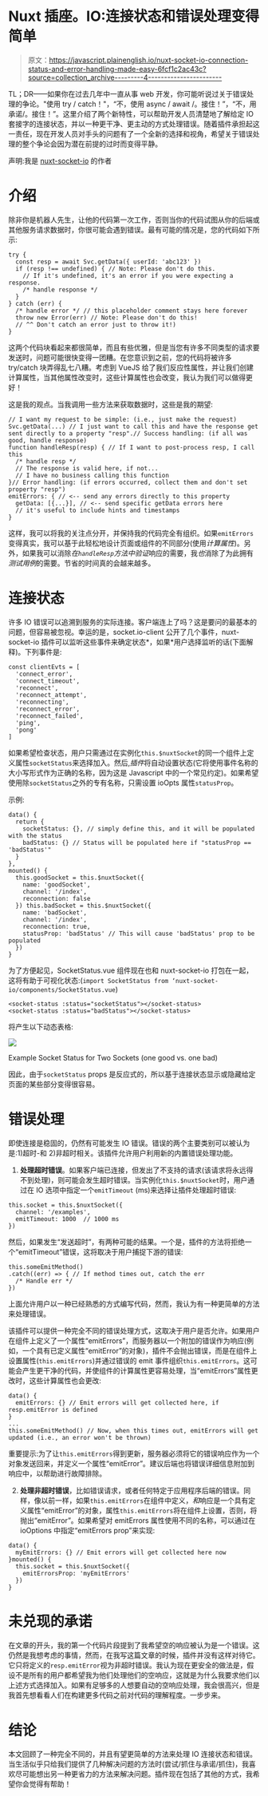 # Nuxt 插座。IO:连接状态和错误处理变得简单

> 原文：<https://javascript.plainenglish.io/nuxt-socket-io-connection-status-and-error-handling-made-easy-6fcf1c2ac43c?source=collection_archive---------4----------------------->

TL；DR——如果你在过去几年中一直从事 web 开发，你可能听说过关于错误处理的争论。"使用 try / catch！"，“不，使用 async / await /。接住！”，“不，用承诺/。接住！”。这里介绍了两个新特性，可以帮助开发人员清楚地了解给定 IO 套接字的连接状态，并以一种更干净、更主动的方式处理错误。随着插件承担起这一责任，现在开发人员对手头的问题有了一个全新的选择和视角，希望关于错误处理的整个争论会因为潜在前提的过时而变得平静。

声明:我是 [nuxt-socket-io](https://npmjs.com/package/nuxt-socket-io) 的作者

# 介绍

除非你是机器人先生，让他的代码第一次工作，否则当你的代码试图从你的后端或其他服务请求数据时，你很可能会遇到错误。最有可能的情况是，您的代码如下所示:

```
try { 
  const resp = await Svc.getData({ userId: 'abc123' })
  if (resp !== undefined) { // Note: Please don't do this. 
    // If it's undefined, it's an error if you were expecting a response.
    /* handle response */
  }
} catch (err) {
  /* handle error */ // this placeholder comment stays here forever
  throw new Error(err) // Note: Please don't do this! 
  // ^^ Don't catch an error just to throw it!)
}
```

这两个代码块看起来都很简单，而且有些优雅，但是当您有许多不同类型的请求要发送时，问题可能很快变得一团糟。在您意识到之前，您的代码将被许多 try/catch 块弄得乱七八糟。考虑到 VueJS 给了我们反应性属性，并让我们创建计算属性，当其他属性改变时，这些计算属性也会改变，我认为我们可以做得更好！

这是我的观点。当我调用一些方法来获取数据时，这些是我的期望:

```
// I want my request to be simple: (i.e., just make the request)
Svc.getData(...) // I just want to call this and have the response get sent directly to a property "resp".// Success handling: (if all was good, handle response)
function handleResp(resp) { // If I want to post-process resp, I call this
  /* handle resp */
  // The response is valid here, if not...
  // I have no business calling this function
}// Error handling: (if errors occurred, collect them and don't set property "resp")
emitErrors: { // <-- send any errors directly to this property
  getData: [{...}], // <-- send specific getData errors here
  // it's useful to include hints and timestamps
}
```

这样，我可以将我的关注点分开，并保持我的代码完全有组织。如果`emitErrors`变得真实，我可以基于此轻松地设计页面或组件的不同部分(使用*计算属性*)。另外，如果我可以消除*在`handleResp`方法中验证*响应的需要，我*也*消除了为此拥有*测试用例*的需要。节省的时间真的会越来越多。

# 连接状态

许多 IO 错误可以追溯到服务的实际连接。客户端连上了吗？这是要问的最基本的问题，但容易被忽视。幸运的是，socket.io-client 公开了几个事件，nuxt-socket-io 插件可以监听这些事件来确定状态*，如果*用户选择监听的话(下面解释)。下列事件是:

```
const clientEvts = [
  'connect_error', 
  'connect_timeout',
  'reconnect',
  'reconnect_attempt',
  'reconnecting',
  'reconnect_error',
  'reconnect_failed',
  'ping',
  'pong'
]
```

如果希望检查状态，用户只需通过在实例化`this.$nuxtSocket`的同一个组件上定义属性`socketStatus`来选择加入。然后,*插件*将自动设置状态(它将使用事件名称的大小写形式作为正确的名称，因为这是 Javascript 中的一个常见约定)。如果希望使用除`socketStatus`之外的专有名称，只需设置 ioOpts 属性`statusProp`。

示例:

```
data() {
  return {
    socketStatus: {}, // simply define this, and it will be populated with the status
    badStatus: {} // Status will be populated here if "statusProp == 'badStatus'"
  }
},
mounted() {
  this.goodSocket = this.$nuxtSocket({
    name: 'goodSocket',
    channel: '/index',
    reconnection: false
  }) this.badSocket = this.$nuxtSocket({
    name: 'badSocket',
    channel: '/index',
    reconnection: true,
    statusProp: 'badStatus' // This will cause 'badStatus' prop to be populated
  })
}
```

为了方便起见，SocketStatus.vue 组件现在也和 nuxt-socket-io 打包在一起，这将有助于可视化状态:(`import SocketStatus from ‘nuxt-socket-io/components/SocketStatus.vue`)

```
<socket-status :status="socketStatus"></socket-status>
<socket-status :status="badStatus"></socket-status>
```

将产生以下动态表格:

![](img/e404bb2cd36e44244944abdc513a5356.png)

Example Socket Status for Two Sockets (one good vs. one bad)

因此，由于`socketStatus` props 是反应式的，所以基于连接状态显示或隐藏给定页面的某些部分变得很容易。

# 错误处理

即使连接是稳固的，仍然有可能发生 IO 错误。错误的两个主要类别可以被认为是:1)超时-和 2)非超时相关。该插件允许用户利用新的内置错误处理功能。

1) **处理超时错误**。如果客户端已连接，但发出了不支持的请求(该请求将永远得不到处理)，则可能会发生超时错误。当实例化`this.$nuxtSocket`时，用户通过在 IO 选项中指定一个`emitTimeout` (ms)来选择让插件处理超时错误:

```
this.socket = this.$nuxtSocket({ 
  channel: '/examples', 
  emitTimeout: 1000  // 1000 ms
})
```

然后，如果发生“发送超时”，有两种可能的结果。一个是，插件的方法将拒绝一个“emitTimeout”错误，这将取决于用户捕捉下游的错误:

```
this.someEmitMethod() 
.catch((err) => { // If method times out, catch the err
  /* Handle err */
})
```

上面允许用户以一种已经熟悉的方式编写代码，然而，我认为有一种更简单的方法来处理错误。

该插件可以提供一种完全不同的错误处理方式，这取决于用户是否允许。如果用户在组件上定义了一个属性“emitErrors”，而服务器以一个附加的错误作为响应(例如，一个具有已定义属性“emitError”的对象)，插件不会抛出错误，而是在组件上设置属性(`this.emitErrors`)并通过错误的 emit 事件组织`this.emitErrors`。这可能会产生更干净的代码，并使组件的计算属性更容易处理，当“emitErrors”属性更改时，这些计算属性也会更改:

```
data() {
  emitErrors: {} // Emit errors will get collected here, if resp.emitError is defined
}
...
this.someEmitMethod() // Now, when this times out, emitErrors will get updated (i.e., an error won't be thrown)
```

重要提示:为了让`this.emitErrors`得到更新，服务器必须将它的错误响应作为一个对象发送回来，并定义一个属性“emitError”。建议后端也将错误详细信息附加到响应中，以帮助进行故障排除。

2) **处理非超时错误**，比如错误请求，或者任何特定于应用程序后端的错误。同样，像以前一样，如果`this.emitErrors`在组件中定义，*和*响应是一个具有定义属性“emitError”的对象，属性`this.emitErrors`将在组件上设置，否则，将抛出“emitError”。如果希望对 emitErrors 属性使用不同的名称，可以通过在 ioOptions 中指定“emitErrors prop”来实现:

```
data() {
  myEmitErrors: {} // Emit errors will get collected here now
}mounted() {
  this.socket = this.$nuxtSocket({ 
    emitErrorsProp: 'myEmitErrors' 
  })
}
```

# 未兑现的承诺

在文章的开头，我的第一个代码片段提到了我希望空的响应被认为是一个错误。这仍然是我想考虑的事情，然而，在我写这篇文章的时候，插件并没有这样对待它。它只将定义的`resp.emitError`视为非超时错误。我认为现在更安全的做法是，假设不是所有的用户都希望我为他们处理他们的空响应，这就是为什么我要求他们以上述方式选择加入。如果有足够多的人想要自动的空响应处理，我会很高兴，但是我首先想看看人们在构建更多代码之前对代码的理解程度。一步步来。

# 结论

本文回顾了一种完全不同的，并且有望更简单的方法来处理 IO 连接状态和错误。当生活似乎只给我们提供了几种解决问题的方法时(尝试/抓住与承诺/抓住)，我喜欢尽可能想出另一种更省力的方法来解决问题。插件现在包括了其他的方式，我希望你会觉得有帮助！